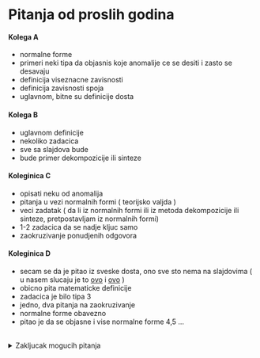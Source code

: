 # Pitanja od proslih godina


#### Kolega A

  - normalne forme
  - primeri neki tipa da objasnis koje anomalije ce se desiti i zasto se desavaju
  - definicija viseznacne zavisnosti
  - definicija zavisnosti spoja
  - uglavnom, bitne su definicije dosta

  
#### Kolega B

  - uglavnom definicije
  - nekoliko zadacica
  - sve sa slajdova bude
  - bude primer dekompozicije ili sinteze
  
#### Koleginica C

  - opisati neku od anomalija 
  - pitanja u vezi normalnih formi ( teorijsko valjda )
  - veci zadatak ( da li iz normalnih formi ili iz metoda dekompozicije ili sinteze, pretpostavljam iz normalnih formi)
  - 1-2 zadacica da se nadje kljuc samo
  - zaokruzivanje ponudjenih odgovora
  
#### Koleginica D

  - secam se da je pitao iz sveske dosta, ono sve sto nema na slajdovima ( u nasem slucaju je to [ovo](https://github.com/FTN-E2-materials/BazePodataka2/tree/main/2020-2021/Predavanja/predavanje-2) i [ovo](https://github.com/FTN-E2-materials/BazePodataka2/tree/main/2020-2021/Predavanja/predavanje-3) )
  - obicno pita matematicke definicije
  - zadacica je bilo tipa 3
  - jedno, dva pitanja na zaokruzivanje
  - normalne forme obavezno
  - pitao je da se objasne i vise normalne forme 4,5 ...
  
  
<br>
<details>
  <summary> Zakljucak mogucih pitanja </summary> <br>
  
Ovo je samo neka *moja procena* koja pitanja bi mogla biti na osnovu onoga sto su rekle starije kolege:

  1. naci kljuc
  2. naci kljuc
  3. zadacic iz nf
  4. zadacic iz dekompozicije
  5. zadacic iz sinteze
  6. definicija neke od visih nf
  7. definicija zavisnosti spoja
  8. definicija viseznacne zavisnosti
  9. zaokruziti tacan odgovor
  10. zaokruziti tacan odgovor
  11. opisati neku od anomalija
  12. test pitanja sa predavanja 2
  13. test pitanja sa predavanja 2
  14. test pitanja sa predavanja 2
  15. test pitanja sa predavanja 3

</details>
